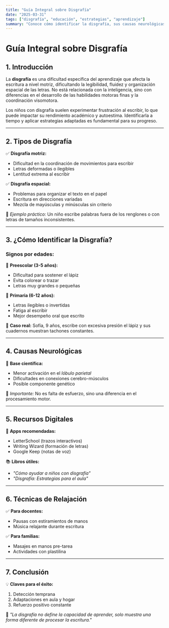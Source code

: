 ```yaml
---
title: "Guía Integral sobre Disgrafía"
date: "2025-03-31"
tags: ["disgrafía", "educación", "estrategias", "aprendizaje"]
summary: "Conoce cómo identificar la disgrafía, sus causas neurológicas y estrategias prácticas para apoyar a niños en el aula y en casa."
---
```


# **Guía Integral sobre Disgrafía**

## **1. Introducción**

La **disgrafía** es una dificultad específica del aprendizaje que afecta la escritura a nivel motriz, dificultando la legibilidad, fluidez y organización espacial de las letras. No está relacionada con la inteligencia, sino con diferencias en el desarrollo de las habilidades motoras finas y la coordinación visomotora.

Los niños con disgrafía suelen experimentar frustración al escribir, lo que puede impactar su rendimiento académico y autoestima. Identificarla a tiempo y aplicar estrategias adaptadas es fundamental para su progreso.

---

## **2. Tipos de Disgrafía**

✅ **Disgrafía motriz:**

- Dificultad en la coordinación de movimientos para escribir
- Letras deformadas o ilegibles
- Lentitud extrema al escribir

✅ **Disgrafía espacial:**

- Problemas para organizar el texto en el papel
- Escritura en direcciones variadas
- Mezcla de mayúsculas y minúsculas sin criterio

🔹 _Ejemplo práctico:_ Un niño escribe palabras fuera de los renglones o con letras de tamaños inconsistentes.

---

## **3. ¿Cómo Identificar la Disgrafía?**

### **Signos por edades:**

📌 **Preescolar (3-5 años):**

- Dificultad para sostener el lápiz
- Evita colorear o trazar
- Letras muy grandes o pequeñas

📌 **Primaria (6-12 años):**

- Letras ilegibles o invertidas
- Fatiga al escribir
- Mejor desempeño oral que escrito

🔹 **Caso real:** Sofía, 9 años, escribe con excesiva presión el lápiz y sus cuadernos muestran tachones constantes.

---

## **4. Causas Neurológicas**

🧠 **Base científica:**

- Menor activación en el _lóbulo parietal_
- Dificultades en conexiones cerebro-músculos
- Posible componente genético

🔎 _Importante:_ No es falta de esfuerzo, sino una diferencia en el procesamiento motor.

---

## **5. Recursos Digitales**

📱 **Apps recomendadas:**

- LetterSchool (trazos interactivos)
- Writing Wizard (formación de letras)
- Google Keep (notas de voz)

📚 **Libros útiles:**

- _"Cómo ayudar a niños con disgrafía"_
- _"Disgrafía: Estrategias para el aula"_

---

## **6. Técnicas de Relajación**

✅ **Para docentes:**

- Pausas con estiramientos de manos
- Música relajante durante escritura

✅ **Para familias:**

- Masajes en manos pre-tarea
- Actividades con plastilina

---

## **7. Conclusión**

💡 **Claves para el éxito:**

1. Detección temprana
2. Adaptaciones en aula y hogar
3. Refuerzo positivo constante

📢 _"La disgrafía no define la capacidad de aprender, solo muestra una forma diferente de procesar la escritura."_
